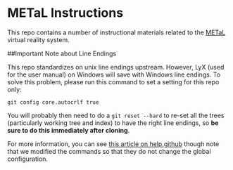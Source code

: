# METaL Instructions
This repo contains a number of instructional materials related to the [METaL][] virtual reality system.

[METaL]:http://vrac.iastate.edu/METaL/

##Important Note about Line Endings

This repo standardizes on unix line endings upstream. However, LyX (used for the user manual) on Windows will save with Windows line endings. To solve this problem, please run this command to set a setting for this repo only:

```
git config core.autocrlf true
```

You will probably then need to do a `git reset --hard` to re-set all the trees (particularly working tree and index) to have the right line endings, so **be sure to do this immediately after cloning**.

For more information, you can see [this article on help.github](http://help.github.com/line-endings/) though note that we modified the commands so that they do not change the global configuration.